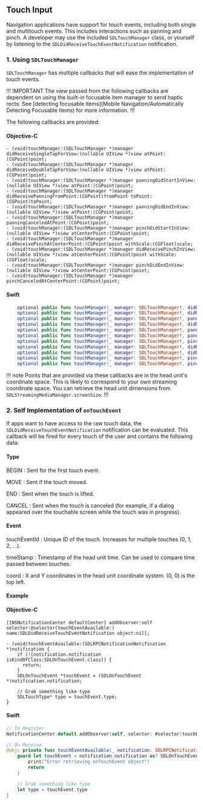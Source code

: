 ## Touch Input

Navigation applications have support for touch events, including both single and multitouch events. This includes interactions such as panning and pinch. A developer may use the included `SDLTouchManager` class, or yourself by listening to the `SDLDidReceiveTouchEventNotification` notification.

### 1. Using `SDLTouchManager`

`SDLTouchManager` has multiple callbacks that will ease the implementation of touch events. 

!!! IMPORTANT
The view passed from the following callbacks are dependent on using the built-in focusable item manager to send haptic rects. See [detecting focusable items](Mobile Navigation/Automatically Detecting Focusable Items) for more information.
!!!

The following callbacks are provided:

#### Objective-C
```objc
- (void)touchManager:(SDLTouchManager *)manager didReceiveSingleTapForView:(nullable UIView *)view atPoint:(CGPoint)point;
- (void)touchManager:(SDLTouchManager *)manager didReceiveDoubleTapForView:(nullable UIView *)view atPoint:(CGPoint)point;
- (void)touchManager:(SDLTouchManager *)manager panningDidStartInView:(nullable UIView *)view atPoint:(CGPoint)point;
- (void)touchManager:(SDLTouchManager *)manager didReceivePanningFromPoint:(CGPoint)fromPoint toPoint:(CGPoint)toPoint;
- (void)touchManager:(SDLTouchManager *)manager panningDidEndInView:(nullable UIView *)view atPoint:(CGPoint)point;
- (void)touchManager:(SDLTouchManager *)manager panningCanceledAtPoint:(CGPoint)point;
- (void)touchManager:(SDLTouchManager *)manager pinchDidStartInView:(nullable UIView *)view atCenterPoint:(CGPoint)point;
- (void)touchManager:(SDLTouchManager *)manager didReceivePinchAtCenterPoint:(CGPoint)point withScale:(CGFloat)scale;
- (void)touchManager:(SDLTouchManager *)manager didReceivePinchInView:(nullable UIView *)view atCenterPoint:(CGPoint)point withScale:(CGFloat)scale;
- (void)touchManager:(SDLTouchManager *)manager pinchDidEndInView:(nullable UIView *)view atCenterPoint:(CGPoint)point;
- (void)touchManager:(SDLTouchManager *)manager pinchCanceledAtCenterPoint:(CGPoint)point;
```

#### Swift
```swift
    optional public func touchManager(_ manager: SDLTouchManager!, didReceiveSingleTapForView view: UIView?, atPoint point: CGPoint)
    optional public func touchManager(_ manager: SDLTouchManager!, didReceiveDoubleTapForView view: UIView?, atPoint point: CGPoint)
    optional public func touchManager(_ manager: SDLTouchManager!, panningDidStartInView view: UIView?, atPoint point: CGPoint)
    optional public func touchManager(_ manager: SDLTouchManager!, didReceivePanningFromPoint fromPoint: Any!, toPoint: CGPoint)
    optional public func touchManager(_ manager: SDLTouchManager!, panningDidEndInView view: UIView?, atPoint point: CGPoint)
    optional public func touchManager(_ manager: SDLTouchManager!, panningCanceledAtPoint point: CGPoint)
    optional public func touchManager(_ manager: SDLTouchManager!, pinchDidStartInView view: UIView?, atCenterPoint point: CGPoint)
    optional public func touchManager(_ manager: SDLTouchManager!, didReceivePinchAtCenterPoint point: CGPoint, withScale scale: CGFloat)
    optional public func touchManager(_ manager: SDLTouchManager!, didReceivePinchInView view: UIView?, atCenterPoint point: CGPoint, withScale scale: CGFloat)
    optional public func touchManager(_ manager: SDLTouchManager!, pinchDidEndInView view: UIView?, atCenterPoint point: CGPoint)
    optional public func touchManager(_ manager: SDLTouchManager!, pinchCanceledAtCenterPoint point: CGPoint)
```

!!! note
Points that are provided via these callbacks are in the head unit's coordinate space. This is likely to correspond to your own streaming coordinate space. You can retrieve the head unit dimensions from `SDLStreamingMediaManager.screenSize`.
!!!

### 2. Self Implementation of `onTouchEvent`

If apps want to have access to the raw touch data, the `SDLDidReceiveTouchEventNotification` notification can be evaluated. This callback will be fired for every touch of the user and contains the following data:

#### Type

BEGIN
: Sent for the first touch event.

MOVE
: Sent if the touch moved.

END
: Sent when the touch is lifted.

CANCEL
: Sent when the touch is canceled (for example, if a dialog appeared over the touchable screen while the touch was in progress).

#### Event

touchEventId
: Unique ID of the touch. Increases for multiple touches (0, 1, 2, ...).

timeStamp
: Timestamp of the head unit time. Can be used to compare time passed between touches.

coord
: X and Y coordinates in the head unit coordinate system. (0, 0) is the top left.

#### Example

#### Objective-C
```objc
[[NSNotificationCenter defaultCenter] addObserver:self selector:@selector(touchEventAvailable:) name:SDLDidReceiveTouchEventNotification object:nil];

- (void)touchEventAvailable:(SDLRPCNotificationNotification *)notification {
    if (![notification.notification isKindOfClass:SDLOnTouchEvent.class]) {
      return;
    }
    SDLOnTouchEvent *touchEvent = (SDLOnTouchEvent *)notification.notification;

    // Grab something like type
    SDLTouchType* type = touchEvent.type;
}

```

#### Swift
```swift
// To Register
NotificationCenter.default.addObserver(self, selector: #selector(touchEventAvailable(_:)), name: .SDLDidReceiveTouchEvent, object: nil)

// On Receive
@objc private func touchEventAvailable(_ notification: SDLRPCNotificationNotification) {
    guard let touchEvent = notification.notification as? SDLOnTouchEvent else {
        print("Error retrieving onTouchEvent object")
        return
    }

    // Grab something like type
    let type = touchEvent.type
}
```
